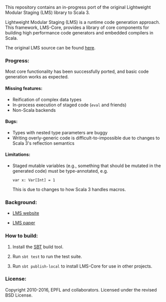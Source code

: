 This repository contains an in-progress port of the original Lightweight Modular
Staging (LMS) library to Scala 3.

Lightweight Modular Staging (LMS) is a runtime code generation approach. 
This framework, LMS-Core, provides a library of core components for building 
high performance code generators and embedded compilers in Scala. 

The original LMS source can be found [here](https://github.com/TiarkRompf/virtualization-lms-core).


### Progress:

Most core functionality has been successfully ported, and basic code generation
works as expected.

#### Missing features:
- Reification of complex data types
- In-process execution of staged code (`eval` and friends)
- Non-Scala backends

#### Bugs:
- Types with nested type parameters are buggy
- Writing overly-generic code is difficult-to-impossible due to changes to
  Scala 3's reflection semantics

#### Limitations:
- Staged mutable variables (e.g., something that should be mutated in the
  generated code) must be type-annotated, e.g.

  ```
  var x: Var[Int] = 1
  ```

  This is due to changes to how Scala 3 handles macros.


### Background:

- [LMS website](http://scala-lms.github.io)

- [LMS paper](http://infoscience.epfl.ch/record/150347/files/gpce63-rompf.pdf)

### How to build:

1. Install the [SBT](http://www.scala-sbt.org/) build tool.

2. Run `sbt test` to run the test suite.

3. Run `sbt publish-local` to install LMS-Core for use in other projects.


### License:

Copyright 2010-2016, EPFL and collaborators. Licensed under the revised BSD License.
